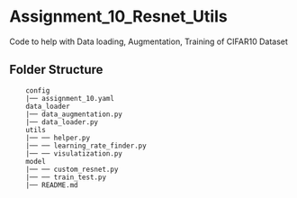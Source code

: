 # Assignment_10_Resnet_Utils
Code to help with Data loading, Augmentation, Training of CIFAR10 Dataset

## Folder Structure

~~~
    config
    |── assignment_10.yaml
    data_loader
    |── data_augmentation.py
    |── data_loader.py
    utils
    |── ── helper.py
    |── ── learning_rate_finder.py
    |── ── visulatization.py
    model
    |── ── custom_resnet.py
    |── ── train_test.py
    |── README.md

~~~

